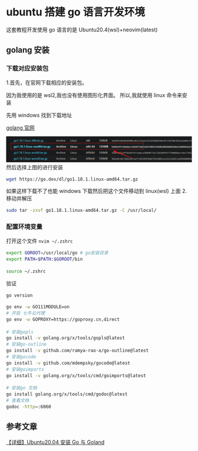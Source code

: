 # ubuntu 搭建 go 语言开发环境

这套教程开发使用 go 语言的是 Ubuntu20.4(wsl)+neovim(latest)

## golang 安装

### 下载对应安装包

1.首先，在官网下载相应的安装包。

因为我使用的是 wsl2,我也没有使用图形化界面。
所以,我就使用 linux 命令来安装

先用 windows 找到下载地址

[golang 官网](https://go.dev/dl/)

![ubuntu下载图片](..\img\2022-04-16-10-03-13.png)
然后选择上图的进行安装

```sh
wget https://go.dev/dl/go1.18.1.linux-amd64.tar.gz
```

如果这样下载不了也能 windows 下载然后把这个文件移动到 linux(wsl) 上面 2.移动并解压

```sh
sudo tar -zxvf go1.18.1.linux-amd64.tar.gz -C /usr/local/
```

### 配置环境变量

打开这个文件 `nvim ~/.zshrc`

```sh
export GOROOT=/usr/local/go # go安装目录
export PATH=$PATH:$GOROOT/bin

source ~/.zshrc
```

验证

```sh
go version
```

```sh
go env -w GO111MODULE=on
# 开启 七牛云代理
go env -w GOPROXY=https://goproxy.cn,direct

# 安装gopls
go install -v golang.org/x/tools/gopls@latest
# 安装go-outline
go install -v github.com/ramya-rao-a/go-outline@latest
# 安装gocode
go install -v github.com/mdempsky/gocode@latest
# 安装goimports
go install -v golang.org/x/tools/cmd/goimports@latest

# 安装go 文档
go install golang.org/x/tools/cmd/godoc@latest
# 查看文档
godoc -http=:6060
```

## 参考文章

[【详细】Ubuntu20.04 安装 Go 与 Goland](https://blog.csdn.net/qq_26039331/article/details/115023308)

